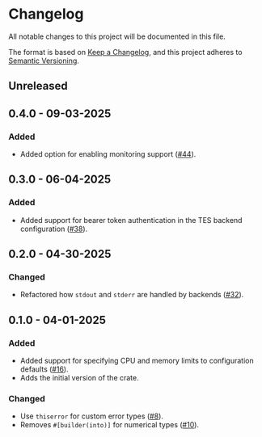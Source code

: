 # Changelog

All notable changes to this project will be documented in this file.

The format is based on [Keep a Changelog](https://keepachangelog.com/en/1.1.0/),
and this project adheres to [Semantic
Versioning](https://semver.org/spec/v2.0.0.html).

## Unreleased

## 0.4.0 - 09-03-2025

### Added

* Added option for enabling monitoring support ([#44](https://github.com/stjude-rust-labs/crankshaft/pull/44)).

## 0.3.0 - 06-04-2025

### Added

* Added support for bearer token authentication in the TES backend
  configuration ([#38](https://github.com/stjude-rust-labs/crankshaft/pull/38)).

## 0.2.0 - 04-30-2025

### Changed

* Refactored how `stdout` and `stderr` are handled by backends
  ([#32](https://github.com/stjude-rust-labs/crankshaft/pull/31)).

## 0.1.0 - 04-01-2025

### Added

* Added support for specifying CPU and memory limits to configuration defaults
  ([#16](https://github.com/stjude-rust-labs/crankshaft/pull/16)).
* Adds the initial version of the crate.

### Changed

* Use `thiserror` for custom error types
  ([#8](https://github.com/stjude-rust-labs/crankshaft/pull/8)).
* Removes `#[builder(into)]` for numerical types
  ([#10](https://github.com/stjude-rust-labs/crankshaft/pull/10)).
